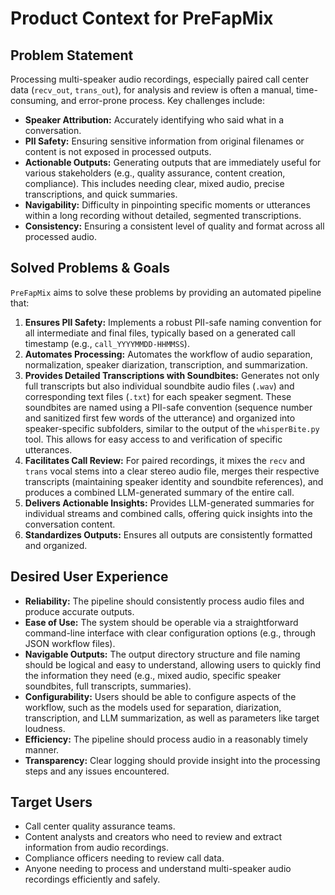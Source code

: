 # Product Context for PreFapMix

## Problem Statement

Processing multi-speaker audio recordings, especially paired call center data (`recv_out`, `trans_out`), for analysis and review is often a manual, time-consuming, and error-prone process. Key challenges include:

*   **Speaker Attribution:** Accurately identifying who said what in a conversation.
*   **PII Safety:** Ensuring sensitive information from original filenames or content is not exposed in processed outputs.
*   **Actionable Outputs:** Generating outputs that are immediately useful for various stakeholders (e.g., quality assurance, content creation, compliance). This includes needing clear, mixed audio, precise transcriptions, and quick summaries.
*   **Navigability:** Difficulty in pinpointing specific moments or utterances within a long recording without detailed, segmented transcriptions.
*   **Consistency:** Ensuring a consistent level of quality and format across all processed audio.

## Solved Problems & Goals

`PreFapMix` aims to solve these problems by providing an automated pipeline that:

1.  **Ensures PII Safety:** Implements a robust PII-safe naming convention for all intermediate and final files, typically based on a generated call timestamp (e.g., `call_YYYYMMDD-HHMMSS`).
2.  **Automates Processing:** Automates the workflow of audio separation, normalization, speaker diarization, transcription, and summarization.
3.  **Provides Detailed Transcriptions with Soundbites:** Generates not only full transcripts but also individual soundbite audio files (`.wav`) and corresponding text files (`.txt`) for each speaker segment. These soundbites are named using a PII-safe convention (sequence number and sanitized first few words of the utterance) and organized into speaker-specific subfolders, similar to the output of the `whisperBite.py` tool. This allows for easy access to and verification of specific utterances.
4.  **Facilitates Call Review:** For paired recordings, it mixes the `recv` and `trans` vocal stems into a clear stereo audio file, merges their respective transcripts (maintaining speaker identity and soundbite references), and produces a combined LLM-generated summary of the entire call.
5.  **Delivers Actionable Insights:** Provides LLM-generated summaries for individual streams and combined calls, offering quick insights into the conversation content.
6.  **Standardizes Outputs:** Ensures all outputs are consistently formatted and organized.

## Desired User Experience

*   **Reliability:** The pipeline should consistently process audio files and produce accurate outputs.
*   **Ease of Use:** The system should be operable via a straightforward command-line interface with clear configuration options (e.g., through JSON workflow files).
*   **Navigable Outputs:** The output directory structure and file naming should be logical and easy to understand, allowing users to quickly find the information they need (e.g., mixed audio, specific speaker soundbites, full transcripts, summaries).
*   **Configurability:** Users should be able to configure aspects of the workflow, such as the models used for separation, diarization, transcription, and LLM summarization, as well as parameters like target loudness.
*   **Efficiency:** The pipeline should process audio in a reasonably timely manner.
*   **Transparency:** Clear logging should provide insight into the processing steps and any issues encountered.

## Target Users

*   Call center quality assurance teams.
*   Content analysts and creators who need to review and extract information from audio recordings.
*   Compliance officers needing to review call data.
*   Anyone needing to process and understand multi-speaker audio recordings efficiently and safely.